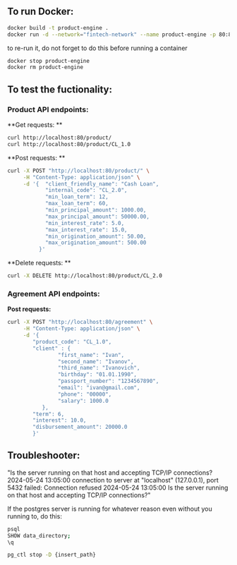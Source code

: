 ## To run Docker:

```bash
docker build -t product-engine .
docker run -d --network="fintech-network" --name product-engine -p 80:80 product-engine
```

to re-run it, do not forget to do this before running a container
```bash
docker stop product-engine
docker rm product-engine 
```

## To test the fuctionality:

### Product API endpoints:

**Get requests: **

```bash
curl http://localhost:80/product/
curl http://localhost:80/product/CL_1.0    
```

**Post requests: **

```bash
curl -X POST "http://localhost:80/product/" \
     -H "Content-Type: application/json" \
     -d '{  "client_friendly_name": "Cash Loan",
            "internal_code": "CL_2.0",
            "min_loan_term": 12,
            "max_loan_term": 60,
            "min_principal_amount": 1000.00,
            "max_principal_amount": 50000.00,
            "min_interest_rate": 5.0,
            "max_interest_rate": 15.0,
            "min_origination_amount": 50.00,
            "max_origination_amount": 500.00
          }' 
```

**Delete requests: **

```bash
curl -X DELETE http://localhost:80/product/CL_2.0
```

### Agreement API endpoints:

**Post requests:**

```bash
curl -X POST "http://localhost:80/agreement" \
     -H "Content-Type: application/json" \
     -d '{   
        "product_code": "CL_1.0",
        "client" : {
                "first_name": "Ivan",
                "second_name": "Ivanov",
                "third_name": "Ivanovich",
                "birthday": "01.01.1990",
                "passport_number": "1234567890",
                "email": "ivan@gmail.com",
                "phone": "00000",
                "salary": 1000.0
           },
        "term": 6,
        "interest": 10.0,
        "disbursement_amount": 20000.0
        }'
```

## Troubleshooter:

"Is the server running on that host and accepting TCP/IP connections?
2024-05-24 13:05:00 connection to server at "localhost" (127.0.0.1), port 5432 failed: Connection refused
2024-05-24 13:05:00     Is the server running on that host and accepting TCP/IP connections?"

If the postgres server is running for whatever reason even without you running to, do this:

```bash
psql
SHOW data_directory;
\q

pg_ctl stop -D {insert_path}
```